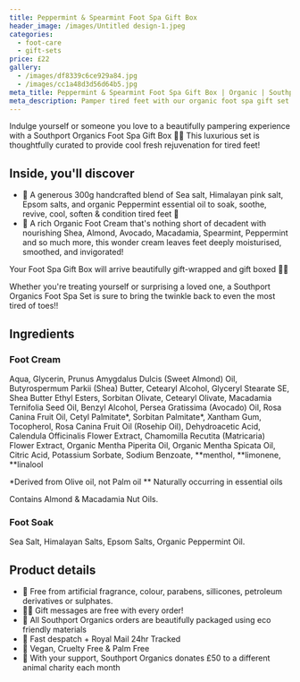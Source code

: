 ```yaml
---
title: Peppermint & Spearmint Foot Spa Gift Box
header_image: /images/Untitled design-1.jpeg
categories:
  - foot-care
  - gift-sets
price: £22
gallery:
  - /images/df8339c6ce929a84.jpg
  - /images/cc1a48d3d56d64b5.jpg
meta_title: Peppermint & Spearmint Foot Spa Gift Box | Organic | Southport Organics
meta_description: Pamper tired feet with our organic foot spa gift set featuring peppermint salt soak and spearmint foot cream. Vegan, cruelty-free and handmade in the UK.
---
```

Indulge yourself or someone you love to a beautifully pampering experience with a Southport Organics Foot Spa Gift Box 🌱🎁 This luxurious set is thoughtfully curated to provide cool fresh rejuvenation for tired feet!

## Inside, you'll discover

- 🌊 A generous 300g handcrafted blend of Sea salt, Himalayan pink salt, Epsom salts, and organic Peppermint essential oil to soak, soothe, revive, cool, soften & condition tired feet 🧊
- 🌱 A rich Organic Foot Cream that's nothing short of decadent with nourishing Shea, Almond, Avocado, Macadamia, Spearmint, Peppermint and so much more, this wonder cream leaves feet deeply moisturised, smoothed, and invigorated!

Your Foot Spa Gift Box will arrive beautifully gift-wrapped and gift boxed 🎁🌿

Whether you're treating yourself or surprising a loved one, a Southport Organics Foot Spa Set is sure to bring the twinkle back to even the most tired of toes!!

## Ingredients

### Foot Cream

Aqua, Glycerin, Prunus Amygdalus Dulcis (Sweet Almond) Oil, Butyrospermum Parkii (Shea) Butter, Cetearyl Alcohol, Glyceryl Stearate SE, Shea Butter Ethyl Esters, Sorbitan Olivate, Cetearyl Olivate, Macadamia Ternifolia Seed Oil, Benzyl Alcohol, Persea Gratissima (Avocado) Oil, Rosa Canina Fruit Oil, Cetyl Palmitate*, Sorbitan Palmitate*, Xantham Gum, Tocopherol, Rosa Canina Fruit Oil (Rosehip Oil), Dehydroacetic Acid, Calendula Officinalis Flower Extract, Chamomilla Recutita (Matricaria) Flower Extract, Organic Mentha Piperita Oil, Organic Mentha Spicata Oil, Citric Acid, Potassium Sorbate, Sodium Benzoate, **menthol, **limonene, \*\*linalool

\*Derived from Olive oil, not Palm oil
\*\* Naturally occurring in essential oils

Contains Almond & Macadamia Nut Oils.

### Foot Soak

Sea Salt, Himalayan Salts, Epsom Salts, Organic Peppermint Oil.

## Product details

- 🍊 Free from artificial fragrance, colour, parabens, sillicones, petroleum derivatives or sulphates.
- ✍🏼 Gift messages are free with every order!
- 🌿 All Southport Organics orders are beautifully packaged using eco friendly materials
- 📮 Fast despatch + Royal Mail 24hr Tracked
- 🐰 Vegan, Cruelty Free & Palm Free
- 🐾 With your support, Southport Organics donates £50 to a different animal charity each month
